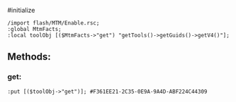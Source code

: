 #initialize

```
/import flash/MTM/Enable.rsc;
:global MtmFacts;
:local toolObj [($MtmFacts->"get") "getTools()->getGuids()->getV4()"];
```

## Methods:

### get:

```
:put [($toolObj->"get")]; #F361EE21-2C35-0E9A-9A4D-ABF224C44309
```
